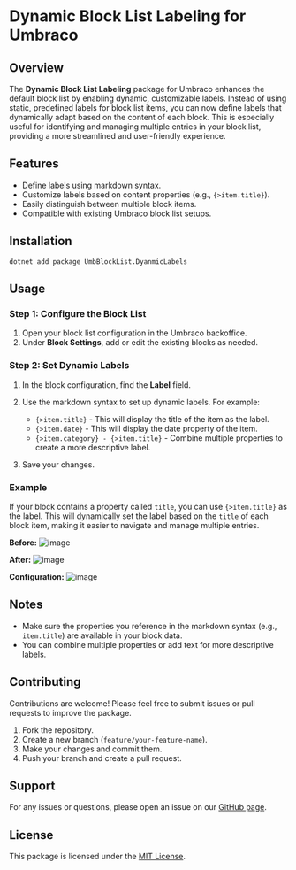 # Dynamic Block List Labeling for Umbraco

## Overview

The **Dynamic Block List Labeling** package for Umbraco enhances the default block list by enabling dynamic, customizable labels. Instead of using static, predefined labels for block list items, you can now define labels that dynamically adapt based on the content of each block. This is especially useful for identifying and managing multiple entries in your block list, providing a more streamlined and user-friendly experience.

## Features

- Define labels using markdown syntax.
- Customize labels based on content properties (e.g., `{>item.title}`).
- Easily distinguish between multiple block items.
- Compatible with existing Umbraco block list setups.

## Installation
```batch
dotnet add package UmbBlockList.DyanmicLabels
```
## Usage

### Step 1: Configure the Block List

1. Open your block list configuration in the Umbraco backoffice.
2. Under **Block Settings**, add or edit the existing blocks as needed.

### Step 2: Set Dynamic Labels

1. In the block configuration, find the **Label** field.
2. Use the markdown syntax to set up dynamic labels. 
   For example:
   
   - `{>item.title}` - This will display the title of the item as the label.
   - `{>item.date}` - This will display the date property of the item.
   - `{>item.category} - {>item.title}` - Combine multiple properties to create a more descriptive label.
   
3. Save your changes.

### Example

If your block contains a property called `title`, you can use `{>item.title}` as the label. This will dynamically set the label based on the `title` of each block item, making it easier to navigate and manage multiple entries.

**Before:**
![image](https://github.com/user-attachments/assets/21136f96-d587-4c35-90c6-9df1e9cfa952)


**After:**
![image](https://github.com/user-attachments/assets/5e9a3103-f372-453c-bf19-c130833af7be)


**Configuration:**
![image](https://github.com/user-attachments/assets/3584da88-1558-485d-a86b-d192677a8e97)

## Notes

- Make sure the properties you reference in the markdown syntax (e.g., `item.title`) are available in your block data.
- You can combine multiple properties or add text for more descriptive labels.

## Contributing

Contributions are welcome! Please feel free to submit issues or pull requests to improve the package. 

1. Fork the repository.
2. Create a new branch (`feature/your-feature-name`).
3. Make your changes and commit them.
4. Push your branch and create a pull request.

## Support

For any issues or questions, please open an issue on our [GitHub page](#).

## License

This package is licensed under the [MIT License](LICENSE).

